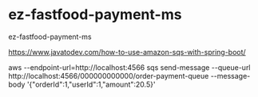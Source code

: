 # ez-fastfood-payment-ms
ez-fastfood-payment-ms


https://www.javatodev.com/how-to-use-amazon-sqs-with-spring-boot/

 aws --endpoint-url=http://localhost:4566 sqs send-message --queue-url http://localhost:4566/000000000000/order-payment-queue --message-body '{\"orderId\":1,\"userId\":1,\"amount\":20.5}'